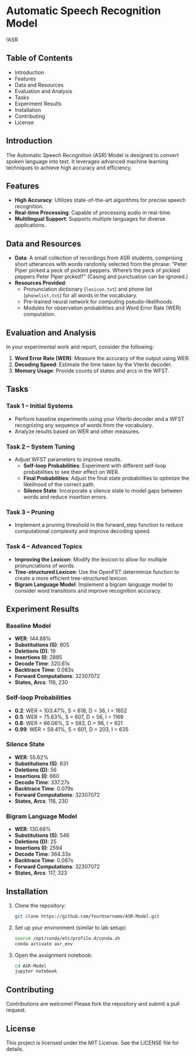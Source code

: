 # Automatic Speech Recognition Model

!ASR

## Table of Contents
- Introduction
- Features
- Data and Resources
- Evaluation and Analysis
- Tasks
- Experiment Results
- Installation
- Contributing
- License

## Introduction
The Automatic Speech Recognition (ASR) Model is designed to convert spoken language into text. It leverages advanced machine learning techniques to achieve high accuracy and efficiency.

## Features
- **High Accuracy**: Utilizes state-of-the-art algorithms for precise speech recognition.
- **Real-time Processing**: Capable of processing audio in real-time.
- **Multilingual Support**: Supports multiple languages for diverse applications.

## Data and Resources
- **Data**: A small collection of recordings from ASR students, comprising short utterances with words randomly selected from the phrase: "Peter Piper picked a peck of pickled peppers. Where’s the peck of pickled peppers Peter Piper picked?" (Casing and punctuation can be ignored.)
- **Resources Provided**:
    - Pronunciation dictionary (`lexicon.txt`) and phone list (`phonelist.txt`) for all words in the vocabulary.
    - Pre-trained neural network for computing pseudo-likelihoods.
    - Modules for observation probabilities and Word Error Rate (WER) computation.

## Evaluation and Analysis
In your experimental work and report, consider the following:
1. **Word Error Rate (WER)**: Measure the accuracy of the output using WER.
2. **Decoding Speed**: Estimate the time taken by the Viterbi decoder.
3. **Memory Usage**: Provide counts of states and arcs in the WFST.

## Tasks
### Task 1 – Initial Systems
- Perform baseline experiments using your Viterbi decoder and a WFST recognizing any sequence of words from the vocabulary.
- Analyze results based on WER and other measures.

### Task 2 – System Tuning
- Adjust WFST parameters to improve results.
    - **Self-loop Probabilities**: Experiment with different self-loop probabilities to see their effect on WER.
    - **Final Probabilities**: Adjust the final state probabilities to optimize the likelihood of the correct path.
    - **Silence State**: Incorporate a silence state to model gaps between words and reduce insertion errors.

### Task 3 – Pruning
- Implement a pruning threshold in the forward_step function to reduce computational complexity and improve decoding speed.

### Task 4 – Advanced Topics
- **Improving the Lexicon**: Modify the lexicon to allow for multiple pronunciations of words.
- **Tree-structured Lexicon**: Use the OpenFST determinize function to create a more efficient tree-structured lexicon.
- **Bigram Language Model**: Implement a bigram language model to consider word transitions and improve recognition accuracy.

## Experiment Results
### Baseline Model
- **WER**: 144.88%
- **Substitutions (S)**: 605
- **Deletions (D)**: 19
- **Insertions (I)**: 2885
- **Decode Time**: 320.61s
- **Backtrace Time**: 0.083s
- **Forward Computations**: 32307072
- **States, Arcs**: 116, 230

### Self-loop Probabilities
- **0.2**: WER = 103.47%, S = 618, D = 36, I = 1852
- **0.5**: WER = 75.63%, S = 607, D = 56, I = 1169
- **0.8**: WER = 66.06%, S = 583, D = 96, I = 921
- **0.99**: WER = 59.41%, S = 601, D = 203, I = 635

### Silence State
- **WER**: 55.62%
- **Substitutions (S)**: 631
- **Deletions (D)**: 56
- **Insertions (I)**: 660
- **Decode Time**: 337.27s
- **Backtrace Time**: 0.079s
- **Forward Computations**: 32307072
- **States, Arcs**: 116, 230

### Bigram Language Model
- **WER**: 130.68%
- **Substitutions (S)**: 546
- **Deletions (D)**: 25
- **Insertions (I)**: 2594
- **Decode Time**: 364.33s
- **Backtrace Time**: 0.087s
- **Forward Computations**: 32307072
- **States, Arcs**: 117, 323

## Installation
1. Clone the repository:
    ```bash
    git clone https://github.com/YourUsername/ASR-Model.git
    ```
2. Set up your environment (similar to lab setup):
    ```bash
    source /opt/conda/etc/profile.d/conda.sh
    conda activate asr_env
    ```
3. Open the assignment notebook:
    ```bash
    cd ASR-Model
    jupyter notebook
    ```

## Contributing
Contributions are welcome! Please fork the repository and submit a pull request.

## License
This project is licensed under the MIT License. See the LICENSE file for details.


